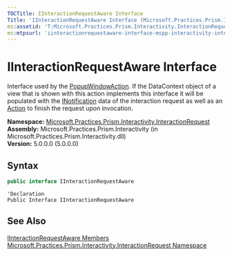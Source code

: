 ```yaml
---
TOCTitle: IInteractionRequestAware Interface
Title: 'IInteractionRequestAware Interface (Microsoft.Practices.Prism.Interactivity.InteractionRequest)'
ms:assetid: 'T:Microsoft.Practices.Prism.Interactivity.InteractionRequest.IInteractionRequestAware'
ms:mtpsurl: 'iinteractionrequestaware-interface-mspp-interactivity-interactionrequest.md'
---
```

# IInteractionRequestAware Interface

Interface used by the [PopupWindowAction](/patterns-practices/reference/popupwindowaction-class-mspp-interactivity). If the DataContext object of a view that is shown with this action implements this interface it will be populated with the [INotification](/patterns-practices/reference/inotification-interface-mspp-interactivity-interactionrequest) data of the interaction request as well as an [Action](http://msdn.microsoft.com/en-us/library/bb534741) to finish the request upon invocation. 

**Namespace:** [Microsoft.Practices.Prism.Interactivity.InteractionRequest](/patterns-practices/reference/mspp-interactivity-interactionrequest-namespace)  
**Assembly:** Microsoft.Practices.Prism.Interactivity (in Microsoft.Practices.Prism.Interactivity.dll)  
**Version:** 5.0.0.0 (5.0.0.0)

## Syntax

```C#
public interface IInteractionRequestAware
```

```VB
'Declaration
Public Interface IInteractionRequestAware
```

## See Also
[IInteractionRequestAware Members](/patterns-practices/reference/iinteractionrequestaware-members-mspp-interactivity-interactionrequest)  
[Microsoft.Practices.Prism.Interactivity.InteractionRequest Namespace](/patterns-practices/reference/mspp-interactivity-interactionrequest-namespace)  
